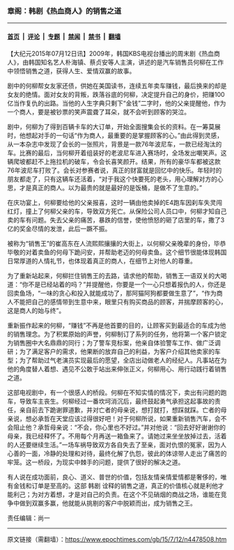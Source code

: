 ### 章阁：韩剧《热血商人》的销售之道

---

#### [首页](../../../..?n4478508) &nbsp;|&nbsp; [评论](../../../../../epoch-comment?n4478508) &nbsp;|&nbsp; [专题](../../../../../epoch-special?n4478508) &nbsp;|&nbsp; [禁闻](../../../../../epoch-news?n4478508) &nbsp;|&nbsp; [禁书](../../../../../books?n4478508) &nbsp;|&nbsp; [翻墙](https://github.com/gfw-breaker/nogfw/blob/master/README.md?n4478508)


<div class="post_content" id="artbody" itemprop="articleBody">
 <!-- article content begin -->
 <p>
  【大纪元2015年07月12日讯】2009年，韩国KBS电视台播出的周末剧《热血商人》，由韩国知名艺人朴海镇、蔡贞安等人主演，讲述的是汽车销售员何柳在工作中领悟销售之道，获得人生、爱情双赢的故事。
 </p>
 <p>
  剧中的何柳帮女友家还债，供她在美国读书，连续五年卖车赚钱，最后换来的却是女友的绝情。面对女友的背叛，跌落谷底的何柳，决定提升自己的身价，把赚100亿当作复仇的出路。当他的人生字典只剩下“金钱”二字时，他的父亲提醒他，作为一个商人，要是被钞票的笑声震聋了耳朵，就不会听到顾客的哭泣。
 </p>
 <p>
  剧中，何柳为了得到百辆卡车的大订单，开始全面搜集会长的资料。在一筹莫展时，他想起对手的一句话“作为商人，最重要的是掌握顾客的心。”由此得到灵感，从一本杂志中发现了会长的一张照片，背景是一款76年波尼车，一款已经淘汰的车。比赛的最后，当何柳开着组装好的老波尼车进入赛场时，全场发出嘲笑声。这辆爬坡都赶不上拖拉机的破车，令会长喜笑颜开。结果，所有的豪华车都被这款76年波尼车打败了。会长对参赛者说，真正的财富就是回忆中的快乐。年轻时的朋友都走了，只有这辆车还活着，“对于我这个快要死的老头，用心理解对方的心思，才是真正的商人。以为最贵的就是最好的是饭桶，是做不了生意的。”
 </p>
 <p>
  在庆功宴上，何柳要给他的父亲报喜，这时一辆由他卖掉的E4跑车因刹车失灵闯红灯，撞上了何柳父亲的车，导致双方死亡。从保险公司人员口中，何柳才知自己卖的车有问题。失去父亲的痛苦，暴跌的信誉，使他愤怒的砸了店里的车，撒了3亿的奖金尽情的发泄，此后一蹶不振。
 </p>
 <p>
  被称为“销售王”的崔高东在人流熙熙攘攘的大街上，以何柳父亲晚辈的身份，毕恭毕敬的对着卖鱼的何母下跪问安，并帮助老迈的何母卖鱼。这个细节很能体现韩国日常厚道的人情礼节，也体现着真正的商人，在细节上对他人的尊重。
 </p>
 <p>
  为了重新站起来，何柳拦住销售王的去路，请求他的帮助，销售王一语双关的大喝道：“你不是已经站着的吗？”并提醒他，你要是一个一心只想着报仇的人，你还是回卖鱼场，“一味的贪心和投入就能成功了，那阿猫阿狗都要做生意了”，“作为商人不能把自己的感情带到生意中来，眼里只有购买商品的顾客，并揣摩顾客的心，这是商人的始与终”。
 </p>
 <p>
  重新振作起来的何柳，“赚钱”不再是他首要的目的，让顾客买到最适合的车成为他的销售理念。为了积累原始的声誉，何柳制订了系列的任务，他将第一个客户锁定为销售圈中大名鼎鼎的同行；为了警车竞标案，他亲自体验警车工作、做广泛调研；为了满足客户的需求，他果断的放弃自己的利益，为客户介绍其他卖家的车型；为了帮助过气老演员实现最后的愿望，全店出动做老人的经纪人。凡事站在为他的角度替人着想、遇见不公敢于站出来伸张正义，何柳用心、用行动践行着销售之道。
 </p>
 <p>
  这部电视剧中，有一个很感人的桥段。何柳在不知实情的情况下，卖出有问题的跑车，导致车主丧生。何柳经过一番坎坷消沉后，最终鼓起勇气承担这起事故的责任，亲自前去下跪谢罪道歉，并对亡者的母亲说，想打就打，想踩就踩。亡者的母亲说，想必承哲在天堂应该过得很好吧！对于何柳所说，如果重新销售汽车，会不会阻止他？承哲母亲说：“不会，你心里也不好过。”并对他说：“回去好好谢谢你的母亲，我已经释怀了。不用每个月再送一箱鱼来了。请她过来坐坐放掉过去，活着的人还要继续生活。”一场车祸导致双方各自失去了至亲，面对仇恨的冤家，因为人心善的一面，冷静的处理和对待，最终化解了仇怨，彼此的体谅带人走出了痛苦的牢笼。这一桥段，为现实中棘手的问题，提供了很好的解决之道。
 </p>
 <p>
  有人说在成功面前，良心、道义、普世的价值，包括友情亲情爱情都是奢侈的，唯有金钱和订单是至高的。这部
  <ok href="https://www.epochtimes.com/gb/tag/%E9%9F%A9%E5%89%A7.html">
   韩剧
  </ok>
  诠释的销售之道，真正的价值核心就是利他才能利己；为对方着想，才是对自己的负责。在这个不见硝烟的商战之场，谁能在竞争中做到双赢多赢，他就能从挑剔的客户中脱颖而出，成为销售之王。
 </p>
 <p>
  责任编辑：尚一
 </p>
 <!-- article content end -->
 <div id="below_article_ad">
 </div>
</div>


---

原文链接（需翻墙）：https://www.epochtimes.com/gb/15/7/12/n4478508.htm